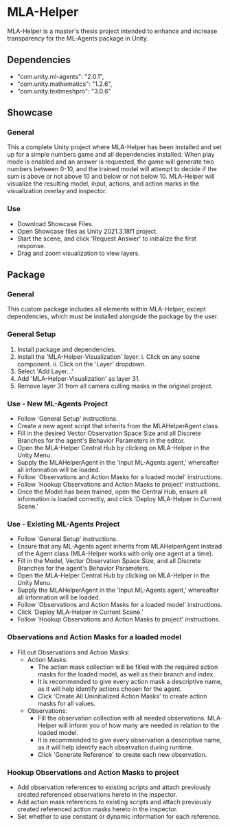 # MLA-Helper
MLA-Helper is a master's thesis project intended to enhance and increase transparency for the ML-Agents package in Unity.

## Dependencies
- "com.unity.ml-agents": "2.0.1",
- "com.unity.mathematics": "1.2.6",
- "com.unity.textmeshpro": "3.0.6"

## Showcase
### General
This a complete Unity project where MLA-Helper has been installed and set up for a simple numbers game and all dependencies installed. 
When play mode is enabled and an answer is requested, the game will generate two numbers between 0-10, and the trained model will attempt to decide if the sum is above or not above 10 and below or not below 10.
MLA-Helper will visualize the resulting model, input, actions, and action marks in the visualization overlay and inspector.

### Use
- Download Showcase Files.
- Open Showcase files as Unity 2021.3.18f1 project.
- Start the scene, and click 'Request Answer' to initialize the first response.
- Drag and zoom visualization to view layers.

## Package
### General
This custom package includes all elements within MLA-Helper, except dependencies, which must be installed alongside the package by the user.

### General Setup
1. Install package and dependencies.
2. Install the 'MLA-Helper-Visualization' layer:
  i. Click on any scene component.
  ii. Click on the 'Layer' dropdown.
  4. Select 'Add Layer...'
  5. Add 'MLA-Helper-Visualization' as layer 31.
3. Remove layer 31 from all camera culling masks in the original project.

### Use - New ML-Agents Project
- Follow 'General Setup' instructions.
- Create a new agent script that inherits from the MLAHelperAgent class.
- Fill in the desired Vector Observation Space Size and all Discrete Branches for the agent's Behavior Parameters in the editor.
- Open the MLA-Helper Central Hub by clicking on MLA-Helper in the Unity Menu.
- Supply the MLAHelperAgent in the 'Input ML-Agents agent,' whereafter all information will be loaded.
- Follow 'Observations and Action Masks for a loaded model' instructions.
- Follow 'Hookup Observations and Action Masks to project' instructions.
- Once the Model has been trained, open the Central Hub, ensure all information is loaded correctly, and click 'Deploy MLA-Helper in Current Scene.'

### Use - Existing ML-Agents Project
- Follow 'General Setup' instructions.
- Ensure that any ML-Agents agent inherits from MLAHelperAgent instead of the Agent class (MLA-Helper works with only one agent at a time).
- Fill in the Model, Vector Observation Space Size, and all Discrete Branches for the agent's Behavior Parameters.
- Open the MLA-Helper Central Hub by clicking on MLA-Helper in the Unity Menu.
- Supply the MLAHelperAgent in the 'Input ML-Agents agent,' whereafter all information will be loaded.
- Follow 'Observations and Action Masks for a loaded model' instructions.
- Click 'Deploy MLA-Helper in Current Scene.'
- Follow 'Hookup Observations and Action Masks to project' instructions.

### Observations and Action Masks for a loaded model
- Fill out Observations and Action Masks:
  - Action Masks:
    - The action mask collection will be filled with the required action masks for the loaded model, as well as their branch and index.
    - It is recommended to give every action mask a descriptive name, as it will help identify actions chosen for the agent.
    - Click 'Create All Uninitialized Action Masks' to create action masks for all values.
  - Observations:
    - Fill the observation collection with all needed observations. MLA-Helper will inform you of how many are needed in relation to the loaded model.
    - It is recommended to give every observation a descriptive name, as it will help identify each observation during runtime.
    - Click 'Generate Reference' to create each new observation.
   
### Hookup Observations and Action Masks to project
- Add observation references to existing scripts and attach previously created referenced observations hereto in the inspector.
- Add action mask references to existing scripts and attach previously created referenced action masks hereto in the inspector.
- Set whether to use constant or dynamic information for each reference.
